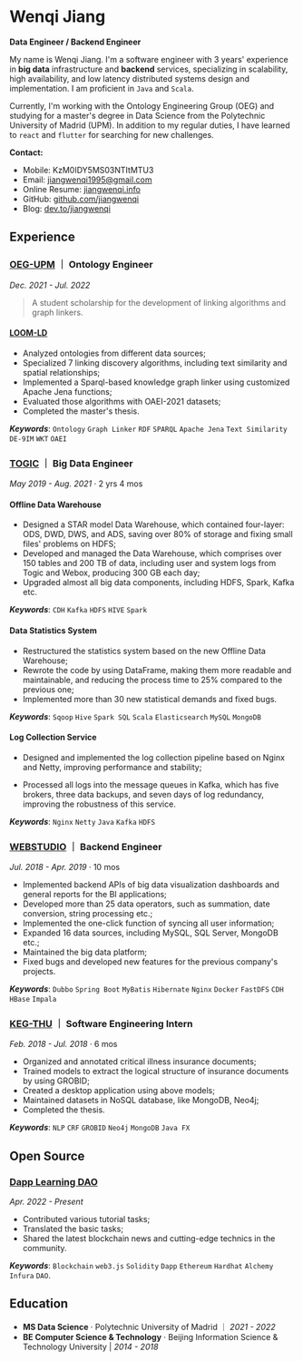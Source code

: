 # Wenqi Jiang

**Data Engineer / Backend Engineer**

My name is Wenqi Jiang. I'm a software engineer with 3 years' experience in **big data** infrastructure and **backend** services, specializing in scalability, high availability, and low latency distributed systems design and implementation. I am proficient in `Java` and `Scala`.

Currently, I'm working with the Ontology Engineering Group (OEG) and studying for a master's degree in Data Science from the Polytechnic University of Madrid (UPM). In addition to my regular duties, I have learned to `react` and `flutter` for searching for new challenges.

**Contact:**

- Mobile: KzM0IDY5MS03NTItMTU3
- Email: [jiangwenqi1995@gmail.com](mailto:jiangwenqi1995@gmail.com)
- Online Resume: [jiangwenqi.info](https://jiangwenqi.info/)
- GitHub: [github.com/jiangwenqi](https://github.com/jiangwenqi)
- Blog: [dev.to/jiangwenqi](https://dev.to/jiangwenqi)

## Experience

### [OEG-UPM](https://oeg.fi.upm.es) ｜ Ontology Engineer

_Dec. 2021 - Jul. 2022_

> A student scholarship for the development of linking algorithms and graph linkers.

#### [LOOM-LD](https://github.com/oeg-upm/loom-ld)

- Analyzed ontologies from different data sources;
- Specialized 7 linking discovery algorithms, including text similarity and spatial relationships;
- Implemented a Sparql-based knowledge graph linker using customized Apache Jena functions;
- Evaluated those algorithms with OAEI-2021 datasets;
- Completed the master's thesis.

**_Keywords_**: `Ontology` `Graph Linker` `RDF` `SPARQL` `Apache Jena` `Text Similarity` `DE-9IM` `WKT` `OAEI`

### [TOGIC](http://www.51togic.com) ｜ Big Data Engineer

_May 2019 - Aug. 2021_ · 2 yrs 4 mos

#### Offline Data Warehouse

- Designed a STAR model Data Warehouse, which contained four-layer: ODS, DWD, DWS, and ADS, saving over 80% of storage and fixing small files' problems on HDFS;
- Developed and managed the Data Warehouse, which comprises over 150 tables and 200 TB of data, including user and system logs from Togic and Webox, producing 300 GB each day;
- Upgraded almost all big data components, including HDFS, Spark, Kafka etc.

**_Keywords_**: `CDH` `Kafka` `HDFS` `HIVE` `Spark`

#### Data Statistics System

- Restructured the statistics system based on the new Offline Data Warehouse;
- Rewrote the code by using DataFrame, making them more readable and maintainable, and reducing the process time to 25% compared to the previous one;
- Implemented more than 30 new statistical demands and fixed bugs.

**_Keywords_**: `Sqoop` `Hive` `Spark SQL` `Scala` `Elasticsearch` `MySQL` `MongoDB`

#### Log Collection Service

- Designed and implemented the log collection pipeline based on Nginx and Netty, improving performance and stability;

- Processed all logs into the message queues in Kafka, which has five brokers, three data backups, and seven days of log redundancy, improving the robustness of this service.

**_Keywords_**: `Nginx` `Netty` `Java` `Kafka` `HDFS`

### [WEBSTUDIO](http://www.wbdatavis.com) ｜ Backend Engineer

_Jul. 2018 - Apr. 2019_ · 10 mos

- Implemented backend APIs of big data visualization dashboards and general reports for the BI applications;
- Developed more than 25 data operators, such as summation, date conversion, string processing etc.;
- Implemented the one-click function of syncing all user information;
- Expanded 16 data sources, including MySQL, SQL Server, MongoDB etc.;
- Maintained the big data platform;
- Fixed bugs and developed new features for the previous company's projects.

**_Keywords_**: `Dubbo` `Spring Boot` `MyBatis` `Hibernate` `Nginx` `Docker` `FastDFS` `CDH` `HBase` `Impala`

### [KEG-THU](https://keg.cs.tsinghua.edu.cn) ｜ Software Engineering Intern

_Feb. 2018 - Jul. 2018_ · 6 mos

- Organized and annotated critical illness insurance documents;
- Trained models to extract the logical structure of insurance documents by using GROBID;
- Created a desktop application using above models;
- Maintained datasets in NoSQL database, like MongoDB, Neo4j;
- Completed the thesis.

**_Keywords_**: `NLP` `CRF` `GROBID` `Neo4j` `MongoDB` `Java FX`

## Open Source

### [Dapp Learning DAO](https://github.com/Dapp-Learning-DAO)

_Apr. 2022 - Present_

- Contributed various tutorial tasks;
- Translated the basic tasks;
- Shared the latest blockchain news and cutting-edge technics in the community.

**_Keywords_**: `Blockchain` `web3.js` `Solidity` `Dapp` `Ethereum` `Hardhat` `Alchemy` `Infura` `DAO`.

## Education

- **MS Data Science** · Polytechnic University of Madrid ｜ _2021 - 2022_
- **BE Computer Science & Technology** · Beijing Information Science & Technology University | _2014 - 2018_